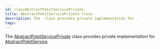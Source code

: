 ```yaml
---
id: classAbstractPokitServicePrivate
title: AbstractPokitServicePrivate Class
description: The  class provides private implementation for .
tags:
---
```

The [AbstractPokitServicePrivate](classAbstractPokitServicePrivate) class provides private implementation for [AbstractPokitService](classAbstractPokitService).
